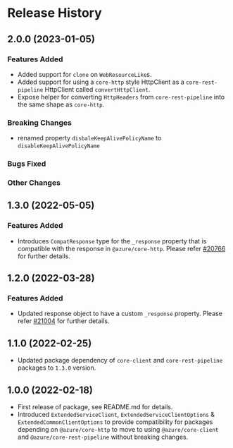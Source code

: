 # Release History

## 2.0.0 (2023-01-05)

### Features Added

- Added support for `clone` on `WebResourceLike`s.
- Added support for using a `core-http` style HttpClient as a `core-rest-pipeline` HttpClient called `convertHttpClient`.
- Expose helper for converting `HttpHeaders` from `core-rest-pipeline` into the same shape as `core-http`.

### Breaking Changes

- renamed property `disbaleKeepAlivePolicyName` to `disableKeepAlivePolicyName`

### Bugs Fixed

### Other Changes

## 1.3.0 (2022-05-05)

### Features Added

- Introduces `CompatResponse` type for the `_response` property that is compatible with the response in `@azure/core-http`. Please refer [#20766](https://github.com/Azure/azure-sdk-for-js/pull/20766) for further details.

## 1.2.0 (2022-03-28)

### Features Added

- Updated response object to have a custom `_response` property. Please refer [#21004](https://github.com/Azure/azure-sdk-for-js/pull/21004) for further details.

## 1.1.0 (2022-02-25)

- Updated package dependency of `core-client` and `core-rest-pipeline` packages to `1.3.0` version.

## 1.0.0 (2022-02-18)

- First release of package, see README.md for details.
- Introduced `ExtendedServiceClient`, `ExtendedServiceClientOptions` & `ExtendedCommonClientOptions` to provide compatibility for packages depending on `@azure/core-http` to move to using `@azure/core-client` and `@azure/core-rest-pipeline` without breaking changes.
